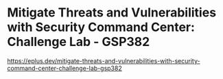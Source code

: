 # Mitigate Threats and Vulnerabilities with Security Command Center: Challenge Lab - GSP382

https://eplus.dev/mitigate-threats-and-vulnerabilities-with-security-command-center-challenge-lab-gsp382